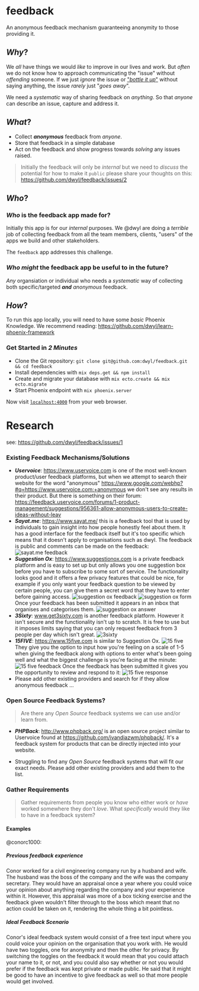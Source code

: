 # feedback

An anonymous feedback mechanism guaranteeing anonymity to those providing it.

## _Why_?

We _all_ have things we would _like_ to improve in our lives and work.
But _often_ we do not know how to approach communicating the "issue"
without _offending_ someone.
If we just _ignore_ the issue or
["_bottle it up_"](https://youtu.be/tf92q6Vrj2o)
without saying anything,
the issue _rarely_ just "_goes away_".

We need a _systematic_ way of sharing feedback on _anything_.
So that _anyone_ can describe an issue, capture and address it.


## _What_?

+ Collect ***anonymous*** feedback from _anyone_.
+ Store that feedback in a simple database
+ Act on the feedback and show progress towards _solving_ any issues raised.

> Initially the feedback will only be _internal_ but we need
to _discuss_ the potential for how to make it `public`
please share your thoughts on this: https://github.com/dwyl/feedback/issues/2




## _Who_?

### _Who_ is the feedback app made for?

Initially this app is for our _internal_ purposes.
We @dwyl are doing a _terrible_ job of collecting feedback from
all the team members, clients,
"users" of the apps we build and other stakeholders.

The `feedback` app addresses this challenge.

### _Who_ _might_ the feedback app be useful to in the future?

_Any_ organsiation or individual who needs a _systematic_ way of collecting
both specific/targeted ***and*** _anonymous_ feedback.


## _How_?

To run this app locally, you will need to have some _basic_ Phoenix Knowledge.
We recommend reading: https://github.com/dwyl/learn-phoenix-framework

### Get Started in _2 Minutes_

+ Clone the Git repository: `git clone git@github.com:dwyl/feedback.git && cd feedback`
+ Install dependencies with `mix deps.get && npm install`
+ Create and migrate your database with `mix ecto.create && mix ecto.migrate`
+ Start Phoenix endpoint with `mix phoenix.server`

Now visit [`localhost:4000`](http://localhost:4000) from your web browser.


# Research

see: https://github.com/dwyl/feedback/issues/1

### Existing Feedback Mechanisms/Solutions

+ ***Uservoice***: https://www.uservoice.com is one of the most well-known
product/user feedback platforms, but when we attempt to search their website
for the word "anonymous"
https://www.google.com/webhp?#q=https://www.uservoice.com:+anonymous
we don't see any results in their product.
But there is something on their forum: https://feedback.uservoice.com/forums/1-product-management/suggestions/956361-allow-anonymous-users-to-create-ideas-without-leav
+ ***Sayat.me***: https://www.sayat.me/ this is a feedback tool that is used
by individuals to gain insight into how people honestly feel about them. It has
a good interface for the feedback itself but it's too specific which means that
it doesn't apply to organisations such as dwyl. The feedback is public and
comments can be made on the feedback:
![sayat.me feedback](https://cloud.githubusercontent.com/assets/12450298/24554452/38df2670-15f3-11e7-9cdd-8757072183e0.png)
+ ***Suggestion Ox***: https://www.suggestionox.com is a private feedback platform
and is easy to set up but only allows you one suggestion box before
you have to subscribe to some sort of service. The functionality looks good and
it offers a few privacy features that could be nice, for example if you only want
your feedback question to be viewed by certain people, you can give them a secret
word that they have to enter before gaining access.
![suggestion ox feedback](https://cloud.githubusercontent.com/assets/12450298/24554725/3864b056-15f4-11e7-9e09-748b4da8e5bc.png)
![suggestion ox form](https://cloud.githubusercontent.com/assets/12450298/24554757/5272e8fa-15f4-11e7-8c6e-33031ffc30c5.png)
Once your feedback has been submitted it appears in an inbox that organises and
categorises them.
![suggestion ox answer](https://cloud.githubusercontent.com/assets/12450298/24555098/81b8b8a0-15f5-11e7-9247-7463a41db3b9.png)
+ ***3Sixty***: www.get3sixty.com is another feedback platform. However it isn't
secure and the functionality isn't up to scratch. It is free to use but it
imposes limits saying that you can only request feedback from 3 people per day
which isn't great.
![3sixty](https://cloud.githubusercontent.com/assets/12450298/24555419/b3c02ff8-15f6-11e7-9bf4-080b13546c41.png)
+ ***15FIVE***: https://www.15five.com is similar to Suggestion Ox.
![15 five](https://cloud.githubusercontent.com/assets/12450298/24556562/6d0058d2-15fa-11e7-9102-7337c47af05f.png)
They give you the option to input how you're feeling on a scale of 1-5 when
giving the feedback along with options to enter what's been going well and
what the biggest challenge is you're facing at the minute:
![15 five feedback](https://cloud.githubusercontent.com/assets/12450298/24556654/b82b2490-15fa-11e7-819f-f682e18894ce.png)
Once the feedback has been submitted it gives you the opportunity to review and
respond to it:
![15 five response](https://cloud.githubusercontent.com/assets/12450298/24557030/eb3f7ff6-15fb-11e7-815b-3f110b547f35.png)
+ Please add other existing providers
and search for if they allow anonymous feedback ...

### Open Source Feedback Systems?

> Are there any _Open Source_ feedback systems we can use and/or learn from.

+ ***PHPBack***: http://www.phpback.org/ is an open source project similar to
Uservoice found at https://github.com/ivandiazwm/phpback/. It's a feedback system
for products that can be directly injected into your website.


+ Struggling to find any _Open Source_ feedback systems that will fit our exact
needs. Please add other existing providers and add them to the list.

### Gather Requirements

> Gather requirements from people you know who either work
or _have_ worked somewhere they don't _love_.
What _specifically_ would they like to have in a feedback system?

#### Examples

@conorc1000:
##### Previous feedback experience
Conor worked for a civil engineering company run by a husband and wife. The husband
was the boss of the company and the wife was the company secretary. They would
have an appraisal once a year where you could voice your opinion about anything
regarding the company and your experience within it. However, this appraisal
was more of a box ticking exercise and the feedback given wouldn't filter
through to the boss which meant that no action could be taken on it, rendering
the whole thing a bit pointless.
##### Ideal Feedback Scenario
Conor's ideal feedback system would consist of a free text input where you could
voice your opinion on the organisation that you work with. He would have two
toggles, one for anonymity and then the other for privacy. By switching the
toggles on the feedback it would mean that you could attach your name to it, or
not, and you could also say whether or not you would prefer if the feedback was
kept private or made public. He said that it might be good to have an incentive
to give feedback as well so that more people would get involved.
